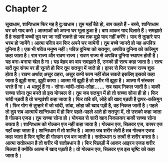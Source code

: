 # Chapter 2
### सुखधाम, शान्तिधाम फिर यह है दु:खधाम। तुम यहाँ बैठे हो, बाप कहते हैं - बच्चे, शान्तिधाम घर को याद करो। आत्माओं को अपना घर भूला हुआ है। बाप आकर याद दिलाते हैं। समझाते हैं हे रूहानी बच्चों तुम घर जा नहीं सकते हो जब तक मुझे याद नहीं करेंगे। याद से तुम्हारे पाप भस्म हो जायेंगे। आत्मा पवित्र बन फिर अपने घर जायेगी। तुम बच्चे जानते हो यह अपवित्र दुनिया है। एक भी पवित्र मनुष्य नहीं। पवित्र दुनिया को सतयुग, अपवित्र दुनिया को कलियुग कहा जाता है। राम राज्य और रावण राज्य। रावण राज्य से अपवित्र दुनिया स्थापन होती है। यह बना-बनाया खेल है ना। यह बेहद का बाप समझाते हैं, उनको ही सत्य कहा जाता है। सत्य बातें तुम संगम पर ही सुनते हो फिर तुम सतयुग में जाते हो। द्वापर से फिर रावण राज्य शुरू होता है। रावण अर्थात् असुर ठहरा, असुर कभी सत्य नहीं बोल सकते इसलिए इसको कहा जाता है झूठी माया, झूठी काया। आत्मा भी झूठी है तो शरीर भी झूठा है। आत्मा में संस्कार भरते हैं ना। 4 धातुएं हैं ना - सोना-चांदी-तांबा-लोहा...... सब खाद निकल जाती है। बाकी सच्चा सोना तुम बनते हो इस योगबल से। तुम जब सतयुग में हो तो सच्चा सोना ही हो। फिर चांदी पड़ती है तो चन्द्रवंशी कहा जाता है। फिर तांबे की, लोहे की खाद पड़ती है द्वापर-कलियुग में। फिर योग से तुम्हारे में जो चांदी, तांबा, लोहा की खाद पड़ी है, वह निकल जाती है। पहले तो तुम सब आत्मायें शान्तिधाम में हो फिर पहले-पहले आते हो सतयुग में, तो उसको कहा जाता है गोल्डन एजड। तुम सच्चा सोना हो। योगबल से सारी खाद निकलकर बाकी सच्चा सोना बचता है। शान्तिधाम को गोल्डन एज नहीं कहा जाता है। गोल्डन एज, सिलवर एज, कापर एज यहाँ कहा जाता है। शान्तिधाम में तो शान्ति है। आत्मा जब शरीर लेती है तब गोल्डन एजड कहा जाता है फिर सृष्टि ही गोल्डन एज बन जाती है। सतोप्रधान 5 तत्वों से शरीर बनता है। आत्मा सतोप्रधान है तो शरीर भी सतोप्रधान है। फिर पिछाड़ी में आकर आइरन एजड शरीर मिलता है क्योंकि आत्मा में खाद पड़ती है। तो गोल्डन एज, सिलवर एज इस सृष्टि को कहा जाता है।